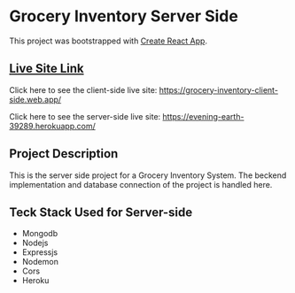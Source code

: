 # Grocery Inventory Server Side

This project was bootstrapped with [Create React App](https://github.com/facebook/create-react-app).

## [Live Site Link](https://evening-earth-39289.herokuapp.com/)

Click here to see the client-side live site: https://grocery-inventory-client-side.web.app/

Click here to see the server-side live site: https://evening-earth-39289.herokuapp.com/ 

## Project Description 

This is the server side project for a Grocery Inventory System. The beckend implementation and database connection of the project is handled here. 

## Teck Stack Used for Server-side

- Mongodb
- Nodejs
- Expressjs
- Nodemon
- Cors
- Heroku
